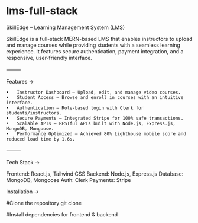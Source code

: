 # lms-full-stack
SkillEdge – Learning Management System (LMS)

SkillEdge is a full-stack MERN-based LMS that enables instructors to upload and manage courses while providing students with a seamless learning experience.
It features secure authentication, payment integration, and a responsive, user-friendly interface.

⸻

Features ->

	•	Instructor Dashboard – Upload, edit, and manage video courses.
	•	Student Access – Browse and enroll in courses with an intuitive interface.
	•	Authentication – Role-based login with Clerk for students/instructors.
	•	Secure Payments – Integrated Stripe for 100% safe transactions.
	•	Scalable APIs – RESTful APIs built with Node.js, Express.js, MongoDB, Mongoose.
	•	Performance Optimized – Achieved 80% Lighthouse mobile score and reduced load time by 1.6s.

⸻

Tech Stack ->

Frontend: React.js, Tailwind CSS 
Backend: Node.js, Express.js
Database: MongoDB, Mongoose
Auth: Clerk
Payments: Stripe

Installation ->

#Clone the repository
git clone <link>

#Install dependencies for frontend & backend



